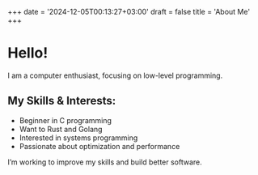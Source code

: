 +++
date = '2024-12-05T00:13:27+03:00'
draft = false
title = 'About Me'
+++
# Hello!

I am a computer enthusiast, focusing on low-level programming.

## My Skills & Interests:
- Beginner in C programming
- Want to Rust and Golang
- Interested in systems programming
- Passionate about optimization and performance

I’m working to improve my skills and build better software.
